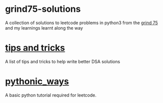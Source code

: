 # grind75-solutions
A collection of solutions to leetcode problems in python3 from the [grind 75]() and my learnings learnt along the way

# [tips and tricks](src/tools/tips.md)
A list of tips and tricks to help write better DSA solutions

# [pythonic_ways](src/tools/pythonic_ways.py)
A basic python tutorial required for leetcode.
